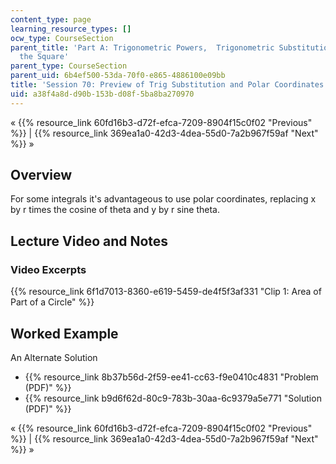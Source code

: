 ```yaml
---
content_type: page
learning_resource_types: []
ocw_type: CourseSection
parent_title: 'Part A: Trigonometric Powers,  Trigonometric Substitution and Completing
  the Square'
parent_type: CourseSection
parent_uid: 6b4ef500-53da-70f0-e865-4886100e09bb
title: 'Session 70: Preview of Trig Substitution and Polar Coordinates'
uid: a38f4a8d-d90b-153b-d08f-5ba8ba270970
---
```


« {{% resource_link 60fd16b3-d72f-efca-7209-8904f15c0f02 "Previous" %}} | {{% resource_link 369ea1a0-42d3-4dea-55d0-7a2b967f59af "Next" %}} »

Overview
--------

For some integrals it's advantageous to use polar coordinates, replacing x by r times the cosine of theta and y by r sine theta.

Lecture Video and Notes
-----------------------

### Video Excerpts

{{% resource_link 6f1d7013-8360-e619-5459-de4f5f3af331 "Clip 1: Area of Part of a Circle" %}}

Worked Example
--------------

An Alternate Solution

*   {{% resource_link 8b37b56d-2f59-ee41-cc63-f9e0410c4831 "Problem (PDF)" %}}
*   {{% resource_link b9d6f62d-80c9-783b-30aa-6c9379a5e771 "Solution (PDF)" %}}

« {{% resource_link 60fd16b3-d72f-efca-7209-8904f15c0f02 "Previous" %}} | {{% resource_link 369ea1a0-42d3-4dea-55d0-7a2b967f59af "Next" %}} »